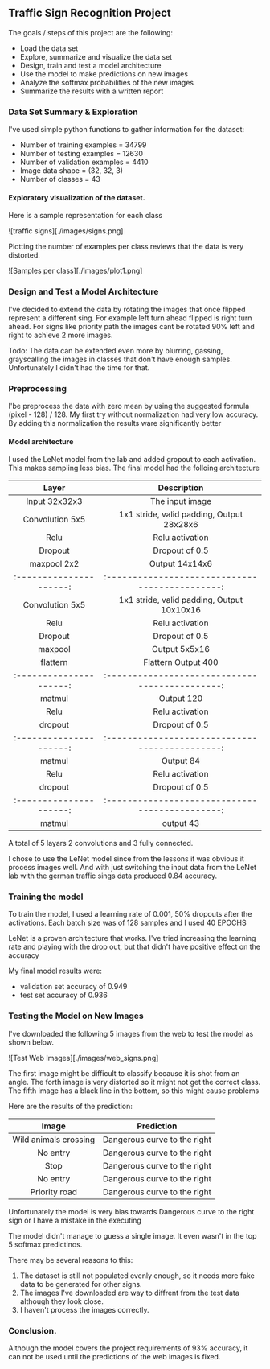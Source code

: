 ## Traffic Sign Recognition Project

The goals / steps of this project are the following:
* Load the data set
* Explore, summarize and visualize the data set
* Design, train and test a model architecture
* Use the model to make predictions on new images
* Analyze the softmax probabilities of the new images
* Summarize the results with a written report


### Data Set Summary & Exploration

I've used simple python functions to gather information for the dataset:

* Number of training examples = 34799
* Number of testing examples = 12630
* Number of validation examples = 4410
* Image data shape = (32, 32, 3)
* Number of classes = 43

#### Exploratory visualization of the dataset.

Here is a sample representation for each class

![traffic signs][./images/signs.png]

Plotting the number of examples per class reviews that the data is very distorted.

![Samples per class][./images/plot1.png]

### Design and Test a Model Architecture

I've decided to extend the data by rotating the images that once flipped represent a different sing. For example left turn ahead flipped is right turn ahead. 
For signs like priority path the images cant be rotated 90% left and right to achieve 2 more images. 

Todo: The data can be extended even more by blurring, gassing, grayscalling the images in classes that don't have enough samples. Unfortunately I didn't had the time for that. 

### Preprocessing

I'be preprocess the data with zero mean by using the suggested formula (pixel - 128) / 128. My first try without normalization had very low accuracy. By adding this normalization the results ware significantly better 

#### Model architecture

I used the LeNet model from the lab and added gropout to each activation. This makes sampling less bias. 
The final model had the folloing architecture

| Layer			        | Description									| 
|:---------------------:|:---------------------------------------------:| 
| Input 32x32x3			| The input image 								| 
| Convolution 5x5 		| 1x1 stride, valid padding, Output 28x28x6 	| 
| Relu					| Relu activation 								| 
| Dropout				| Dropout of 0.5 								| 
| maxpool 2x2			| Output 14x14x6 								| 
|:---------------------:|:---------------------------------------------:|
| Convolution 5x5		| 1x1 stride, valid padding, Output 10x10x16 	| 
| Relu					| Relu activation								| 
| Dropout				| Dropout of 0.5 								| 
| maxpool				| Output 5x5x16 								| 
| flattern				| Flattern Output 400 							| 
|:---------------------:|:---------------------------------------------:|
| matmul				| Output 120 									| 
| Relu					| Relu activation								| 
| dropout				| Dropout of 0.5 								| 
|:---------------------:|:---------------------------------------------:|
| matmul				| Output 84 									| 
| Relu					| Relu activation								| 
| dropout				| Dropout of 0.5 								| 
|:---------------------:|:---------------------------------------------:|
| matmul				| output 43 									| 

A total of 5 layars 2 convolutions and 3 fully connected.

I chose to use the LeNet model since from the lessons it was obvious it process images well. And with just switching the input data from the LeNet lab with the german traffic sings data produced 0.84 accuracy. 

### Training the model

To train the model, I used a learning rate of 0.001, 50% dropouts after the activations. Each batch size was of 128 samples and I used 40 EPOCHS

LeNet is a proven architecture that works. I've tried increasing the learning rate and playing with the drop out, but that didn't have positive effect on the accuracy

My final model results were:
* validation set accuracy of 0.949
* test set accuracy of 0.936
 

### Testing the Model on New Images

I've downloaded the following 5 images from the web to test the model as shown below.  

![Test Web Images][./images/web_signs.png]

The first image might be difficult to classify because it is shot from an angle. 
The forth image is very distorted so it might not get the correct class. 
The fifth image has a black line in the bottom, so this might cause problems

Here are the results of the prediction:

| Image			        |     Prediction	        					| 
|:---------------------:|:---------------------------------------------:| 
| Wild animals crossing	| Dangerous curve to the right					| 
| No entry    			| Dangerous curve to the right					| 
| Stop					| Dangerous curve to the right					| 
| No entry	      		| Dangerous curve to the right					| 
| Priority road			| Dangerous curve to the right					| 


Unfortunately the model is very bias towards Dangerous curve to the right sign or I have a mistake in the executing

The model didn't manage to guess a single image. It even wasn't in the top 5 softmax predictinos. 

There may be several reasons to this: 
1. The dataset is still not populated evenly enough, so it needs more fake data to be generated for other signs. 
2. The images I've downloaded are way to diffrent from the test data although they look close. 
3. I haven't process the images correctly. 

### Conclusion. 
Although the model covers the project requirements of 93% accuracy, it can not be used until the predictions of the web images is fixed. 
